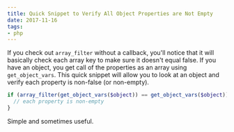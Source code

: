 ```yaml
---
title: Quick Snippet to Verify All Object Properties are Not Empty
date: 2017-11-16
tags:
- php
---
```

If you check out `array_filter` without a callback, you'll notice that it will basically check each array key to make sure it doesn't equal false.  If you have an object, you get call of the properties as an array using `get_object_vars`.  This quick snippet will allow you to look at an object and verify each property is non-false (or non-empty).

<!--more-->

```php
if (array_filter(get_object_vars($object)) == get_object_vars($object)) {
  // each property is non-empty
}
```

Simple and sometimes useful.